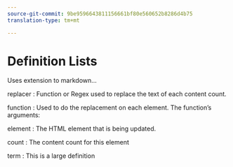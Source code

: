 ```yaml
---
source-git-commit: 9be9596643811156661bf80e560652b8286d4b75
translation-type: tm+mt

---
```

# Definition Lists

Uses extension to markdown...

replacer
: Function or Regex used to replace the text of each content count.

function
: Used to do the replacement on each element. The function’s arguments:

element
: The HTML element that is being updated.

count
: The content count for this element

term
: This is a large definition
